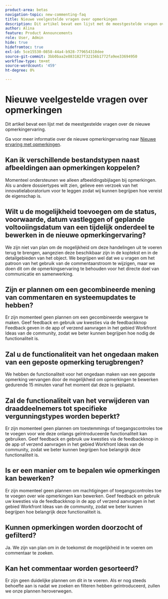 ```yaml
---
product-area: betas
navigation-topic: new-commenting-faq
title: Nieuwe veelgestelde vragen over opmerkingen
description: Dit artikel bevat een lijst met de meestgestelde vragen over de nieuwe opmerkingervaring.
author: Alina
feature: Product Announcements
role: User, Admin
hide: true
hidefromtoc: true
exl-id: 5ce15530-0858-44a4-b928-779654310dee
source-git-commit: 3bb0baa2e8831827f32156b1772fa9ee33694950
workflow-type: tm+mt
source-wordcount: '459'
ht-degree: 0%

---
```


# Nieuwe veelgestelde vragen over opmerkingen

Dit artikel bevat een lijst met de meestgestelde vragen over de nieuwe opmerkingervaring.

Ga voor meer informatie over de nieuwe opmerkingervaring naar [Nieuwe ervaring met opmerkingen](../../betas/new-commenting-experience-beta/unified-commenting-experience.md).

## Kan ik verschillende bestandstypen naast afbeeldingen aan opmerkingen koppelen?

Momenteel ondersteunen we alleen afbeeldingsbijlagen bij opmerkingen. Als u andere dossiertypes wilt zien, gelieve een verzoek van het innovatielaboratorium voor te leggen zodat wij kunnen begrijpen hoe vereist de eigenschap is.

## Wilt u de mogelijkheid toevoegen om de status, voorwaarde, datum vastleggen of geplande voltooiingsdatum van een tijdelijk onderdeel te bewerken in de nieuwe opmerkingervaring?

We zijn niet van plan om de mogelijkheid om deze handelingen uit te voeren terug te brengen, aangezien deze beschikbaar zijn in de koptekst en in de detailgebieden van het object. We begrijpen wel dat we u vragen om het patroon van het gebruik van de commentaarstroom te wijzigen, maar we doen dit om de opmerkingservaring te behouden voor het directe doel van communicatie en samenwerking.

## Zijn er plannen om een gecombineerde mening van commentaren en systeemupdates te hebben?

Er zijn momenteel geen plannen om een gecombineerde weergave te maken. Geef feedback en gebruik uw kwesties via de feedbackknop Feedback geven in de app of verzend aanvragen in het gebied Workfront Ideas van de community, zodat we beter kunnen begrijpen hoe nodig de functionaliteit is.

## Zal u de functionaliteit van het ongedaan maken van een geposte opmerking terugbrengen?

We hebben de functionaliteit voor het ongedaan maken van een geposte opmerking vervangen door de mogelijkheid om opmerkingen te bewerken gedurende 15 minuten vanaf het moment dat deze is geplaatst.

## Zal de functionaliteit van het verwijderen van draaddeelnemers tot specifieke vergunningstypes worden beperkt?

Er zijn momenteel geen plannen om toestemmings of toegangscontroles toe te voegen voor wie deze onlangs geïntroduceerde functionaliteit kan gebruiken. Geef feedback en gebruik uw kwesties via de feedbackknop in de app of verzend aanvragen in het gebied Workfront Ideas van de community, zodat we beter kunnen begrijpen hoe belangrijk deze functionaliteit is.

## Is er een manier om te bepalen wie opmerkingen kan bewerken?

Er zijn momenteel geen plannen om machtigingen of toegangscontroles toe te voegen over wie opmerkingen kan bewerken. Geef feedback en gebruik uw kwesties via de feedbackknop in de app of verzend aanvragen in het gebied Workfront Ideas van de community, zodat we beter kunnen begrijpen hoe belangrijk deze functionaliteit is.

## Kunnen opmerkingen worden doorzocht of gefilterd?

Ja. We zijn van plan om in de toekomst de mogelijkheid in te voeren om commentaar te zoeken.

## Kan het commentaar worden gesorteerd?

Er zijn geen duidelijke plannen om dit in te voeren. Als er nog steeds behoefte aan is nadat we zoeken en filteren hebben geïntroduceerd, zullen we onze plannen heroverwegen.
